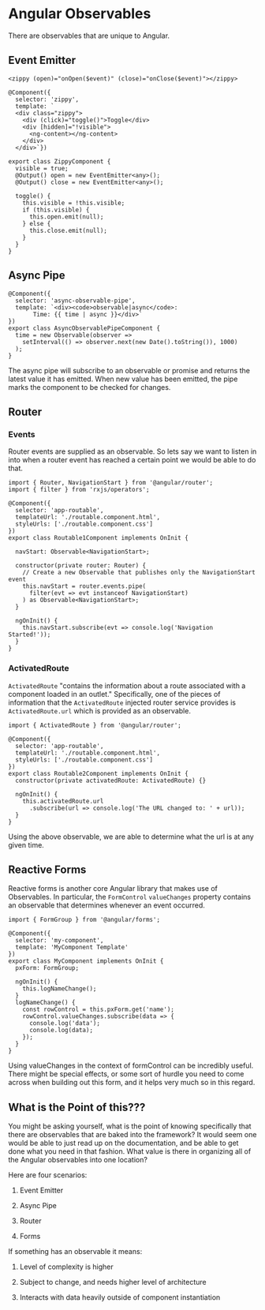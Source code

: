  Angular Observables 
====================

There are observables that are unique to Angular.

 Event Emitter 
--------------

    <zippy (open)="onOpen($event)" (close)="onClose($event)"></zippy>

    @Component({
      selector: 'zippy',
      template: `
      <div class="zippy">
        <div (click)="toggle()">Toggle</div>
        <div [hidden]="!visible">
          <ng-content></ng-content>
        </div>
      </div>`})

    export class ZippyComponent {
      visible = true;
      @Output() open = new EventEmitter<any>();
      @Output() close = new EventEmitter<any>();

      toggle() {
        this.visible = !this.visible;
        if (this.visible) {
          this.open.emit(null);
        } else {
          this.close.emit(null);
        }
      }
    }

 Async Pipe 
-----------

    @Component({
      selector: 'async-observable-pipe',
      template: `<div><code>observable|async</code>:
           Time: {{ time | async }}</div>`
    })
    export class AsyncObservablePipeComponent {
      time = new Observable(observer =>
        setInterval(() => observer.next(new Date().toString()), 1000)
      );
    }

The async pipe will subscribe to an observable or promise and returns
the latest value it has emitted. When new value has been emitted, the
pipe marks the component to be checked for changes.

 Router 
-------

### Events

Router events are supplied as an observable. So lets say we want to
listen in into when a router event has reached a certain point we would
be able to do that.

    import { Router, NavigationStart } from '@angular/router';
    import { filter } from 'rxjs/operators';

    @Component({
      selector: 'app-routable',
      templateUrl: './routable.component.html',
      styleUrls: ['./routable.component.css']
    })
    export class Routable1Component implements OnInit {

      navStart: Observable<NavigationStart>;

      constructor(private router: Router) {
        // Create a new Observable that publishes only the NavigationStart event
        this.navStart = router.events.pipe(
          filter(evt => evt instanceof NavigationStart)
        ) as Observable<NavigationStart>;
      }

      ngOnInit() {
        this.navStart.subscribe(evt => console.log('Navigation Started!'));
      }
    }

###  ActivatedRoute 

`ActivatedRoute` \"contains the information about a route associated
with a component loaded in an outlet.\" Specifically, one of the pieces
of information that the `ActivatedRoute` injected router service
provides is `ActivatedRoute.url` which is provided as an observable.

    import { ActivatedRoute } from '@angular/router';

    @Component({
      selector: 'app-routable',
      templateUrl: './routable.component.html',
      styleUrls: ['./routable.component.css']
    })
    export class Routable2Component implements OnInit {
      constructor(private activatedRoute: ActivatedRoute) {}

      ngOnInit() {
        this.activatedRoute.url
          .subscribe(url => console.log('The URL changed to: ' + url));
      }
    }

Using the above observable, we are able to determine what the url is at
any given time.

 Reactive Forms 
---------------

Reactive forms is another core Angular library that makes use of
Observables. In particular, the `FormControl` `valueChanges` property
contains an observable that determines whenever an event occurred.

    import { FormGroup } from '@angular/forms';

    @Component({
      selector: 'my-component',
      template: 'MyComponent Template'
    })
    export class MyComponent implements OnInit {
      pxForm: FormGroup;

      ngOnInit() {
        this.logNameChange();
      }
      logNameChange() {
        const rowControl = this.pxForm.get('name');
        rowControl.valueChanges.subscribe(data => {
          console.log('data');
          console.log(data);
        });
      }
    }  

Using valueChanges in the context of formControl can be incredibly
useful. There might be special effects, or some sort of hurdle you need
to come across when building out this form, and it helps very much so in
this regard.

What is the Point of this??? 
-----------------------------

You might be asking yourself, what is the point of knowing specifically
that there are observables that are baked into the framework? It would
seem one would be able to just read up on the documentation, and be able
to get done what you need in that fashion. What value is there in
organizing all of the Angular observables into one location?

Here are four scenarios:

1.  Event Emitter

2.  Async Pipe

3.  Router

4.  Forms

If something has an observable it means:

1.  Level of complexity is higher

2.  Subject to change, and needs higher level of architecture

3.  Interacts with data heavily outside of component instantiation
